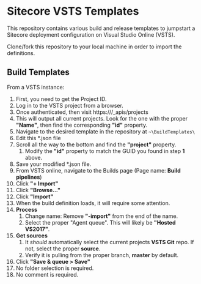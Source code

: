 # Sitecore VSTS Templates
This repository contains various build and release templates to jumpstart a Sitecore deployment configuration on Visual Studio Online (VSTS).

Clone/fork this repository to your local machine in order to import the definitions.

## Build Templates

From a VSTS instance:

1. First, you need to get the Project ID.
  1. Log in to the VSTS project from a browser.
  2. Once authenticated, then visit https://<VSTS Project URL>/_apis/projects
  3. This will output all current projects. Look for the one with the proper **"Name"**, then find the corresponding **"id"** property. 
2. Navigate to the desired template in the repository at `~\BuildTemplates\`
3. Edit this *.json file
4. Scroll all the way to the bottom and find the **"project"** property.
   1. Modify the **"id"** property to match the GUID you found in step **1** above.
5. Save your modified *.json file.
6. From VSTS online, navigate to the Builds page (Page name: **Build pipelines**)
7. Click **"+ Import"**
8. Click **"Browse..."**
9. Click **"Import"**
10. When the build definition loads, it will require some attention.
   1. **Process**
      1. Change name: Remove **"-import"** from the end of the name.
	  2. Select the proper "Agent queue". This will likely be **"Hosted VS2017"**.
   2. **Get sources**
      1. It _should_ automatically select the current projects **VSTS Git** repo. If not, select the proper **source**.
	  2. Verify it is pulling from the proper branch, **master** by default.
11. Click **"Save & queue > Save"**
   1. No folder selection is required.
   2. No comment is required.